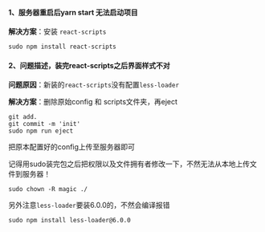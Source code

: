 #### 1、服务器重启后yarn start 无法启动项目

**解决方案**：安装 `react-scripts`

```
sudo npm install react-scripts
```

#### 2、问题描述，装完react-scripts之后界面样式不对

**问题原因**：新装的`react-scripts`没有配置`less-loader`

**解决方案**：删除原始config 和 scripts文件夹，再eject

```
git add.
git commit -m 'init'
sudo npm run eject
```

把原本配置好的config上传至服务器即可

记得用sudo装完包之后把权限以及文件拥有者修改一下，不然无法从本地上传文件到服务器！

```
sudo chown -R magic ./
```

另外注意`less-loader`要装6.0.0的，不然会编译报错

```
sudo npm install less-loader@6.0.0
```

